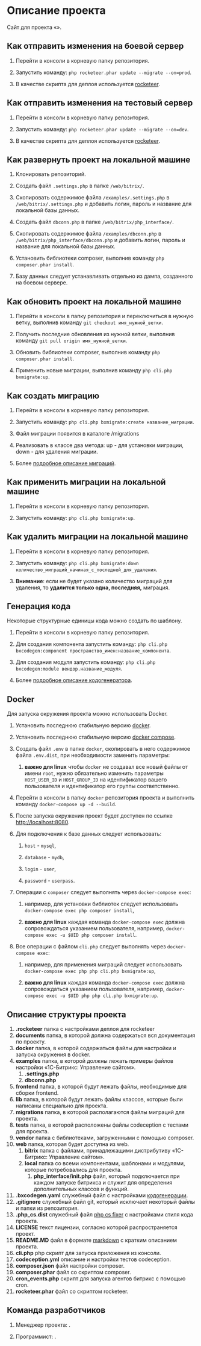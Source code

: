 Описание проекта
================

Сайт для проекта «».



Как отправить изменения на боевой сервер
----------------------------------------

1. Перейти в консоли в корневую папку репозитория.

2. Запустить команду: `php rocketeer.phar update --migrate --on=prod`.

3. В качестве скрипта для деплоя используется [rocketeer](https://github.com/rocketeers/rocketeer).



Как отправить изменения на тестовый сервер
----------------------------------------

1. Перейти в консоли в корневую папку репозитория.

2. Запустить команду: `php rocketeer.phar update --migrate --on=dev`.

3. В качестве скрипта для деплоя используется [rocketeer](https://github.com/rocketeers/rocketeer).



Как развернуть проект на локальной машине
-----------------------------------------

1. Клонировать репозиторий.

2. Создать файл `.settings.php` в папке `/web/bitrix/`.

3. Скопировать содержимое файла `/examples/.settings.php` в `/web/bitrix/.settings.php` и добавить логин, пароль и название для локальной базы данных.

4. Создать файл `dbconn.php` в папке `/web/bitrix/php_interface/`.

5. Скопировать содержимое файла `/examples/dbconn.php` в `/web/bitrix/php_interface/dbconn.php` и добавить логин, пароль и название для локальной базы данных.

6. Установить библиотеки composer, выполнив команду `php composer.phar install`.

7. Базу данных следует устанавливать отдельно из дампа, созданного на боевом сервере.



Как обновить проект на локальной машине
---------------------------------------

1. Перейти в консоли в папку репозитория и переключиться в нужную ветку, выполнив команду `git checkout имя_нужной_ветки`.

2. Получить последние обновления из нужной ветки, выполнив команду `git pull origin имя_нужной_ветки`.

3. Обновить библиотеки composer, выполнив команду `php composer.phar install`.

4. Применить новые миграции, выполнив команду `php cli.php bxmigrate:up`.



Как создать миграцию
--------------------

1. Перейти в консоли в корневую папку репозитория.

2. Запустить команду: `php cli.php bxmigrate:create название_миграции`.

3. Файл миграции появится в каталоге /migrations

4. Реализовать в классе два метода: up - для установки миграции, down - для удаления миграции.

5. Более [подробное описание миграций](https://github.com/marvin255/bxmigrate).



Как применить миграции на локальной машине
------------------------------------------

1. Перейти в консоли в корневую папку репозитория.

2. Запустить команду: `php cli.php bxmigrate:up`.



Как удалить миграции на локальной машине
----------------------------------------

1. Перейти в консоли в корневую папку репозитория.

2. Запустить команду: `php cli.php bxmigrate:down количество_миграций_начиная_с_последней_для_удаления`.

3. **Внимание**: если не будет указано количество миграций для удаления, то **удалится только одна, последняя,** миграция.



Генерация кода
--------------

Некоторые структурные единицы кода можно создать по шаблону.

1. Перейти в консоли в корневую папку репозитория.

2. Для создания компонента запустить команду: `php cli.php bxcodegen:component пространство_имен:название_компонента`.

3. Для создания модуля запустить команду: `php cli.php bxcodegen:module вендор.название_модуля`.

4. Более [подробное описание кодогенератора](https://github.com/marvin255/bxcodegen).



Docker
------

Для запуска окружения проекта можно использовать Docker.

1. Установить последнюю стабильную версию [docker](https://docs.docker.com/install/linux/docker-ce/ubuntu/).

2. Установить последнюю стабильную версию [docker compose](https://docs.docker.com/compose/install/).

3. Создать файл `.env` в папке `docker`, скопировать в него содержимое файла `.env.dist`, при необходимости заменить параметры:

    1. **важно для linux** чтобы `docker` не создавал все новый файлы от имени `root`, нужно обязательно изменить параметры `HOST_USER_ID` и `HOST_GROUP_ID` на идентификатор вашего пользователя и идентификатор его группы соответственно.

3. Перейти в консоли в папку `docker` репозитория проекта и выполнить команду `docker-compose up -d --build`.

4. После запуска окружения проект будет доступен по ссылке [http://localhost:8080](http://localhost:8080).

5. Для подключения к базе данных следует использовать:

    1. `host` - `mysql`,

    2. `database` - `mydb`,

    3. `login` - `user`,

    4. `password` - `userpass`.


7. Операции с `composer` следует выполнять через `docker-compose exec`:

    1. например, для установки библиотек следует использовать `docker-compose exec php composer install`,

    2. **важно для linux** каждая команда `docker-compose exec` должна сопровождаться указанием пользователя, например, `docker-compose exec -u $UID php composer install`.

6. Все операции с файлом `cli.php` следует выполнять через `docker-compose exec`:

    1. например, для применения миграций следует использовать `docker-compose exec php php cli.php bxmigrate:up`,

    2. **важно для linux** каждая команда `docker-compose exec` должна сопровождаться указанием пользователя, например, `docker-compose exec -u $UID php php cli.php bxmigrate:up`.


Описание структуры проекта
---------------------------

1. **.rocketeer** папка с настройками деплоя для rocketeer
2. **documents** папка, в которой должна содержаться вся документация по проекту.
3. **docker** папка, в которой содержаться файлы для настройки и запуска окружения в docker.
4. **examples** папка, в которой должны лежать примеры файлов настройки «1С-Битрикс: Управление сайтом».
	1. **.settings.php**
	2. **dbconn.php**
5. **frontend** папка, в которой будут лежать файлы, необходимые для сборки frontend.
6. **lib** папка, в которой будут лежать файлы классов, которые были написаны специально для проекта.
7. **migrations** папка, в которой располагаются файлы миграций для проекта.
8. **tests** папка, в которой расположены файлы codeception с тестами для проекта.
9. **vendor** папка с библиотеками, загруженными с помощью composer.
10. **web** папка, которая будет доступна из web.
	1. **bitrix** папка с файлами, принадлежащими дистрибутиву «1С-Битрикс: Управление сайтом».
	2. **local** папка со всеми компонентами, шаблонами и модулями, которые потребовались для проекта.
		1. **php_interface/init.php** файл, который подключается при каждом запуске битрикса и служит для определения дополнительных классов и функций.
11. **.bxcodegen.yaml** служебный файл с настройками [кодогенерации](https://github.com/marvin255/bxcodegen).
12. **.gitignore** служебный файл git, который исключает некоторый файлы и папки из репозитория.
13. **.php_cs.dist** служебный файл [php cs fixer](https://github.com/FriendsOfPHP/PHP-CS-Fixer) с настройками стиля кода проекта.
14. **LICENSE** текст лицензии, согласно которой распространяется проект.
15. **README.MD** файл в формате [markdown](https://ru.wikipedia.org/wiki/Markdown) с кратким описанием проекта.
17. **cli.php** php скрипт для запуска приложения из консоли.
18. **codeception.yml** описание и настройки тестов codeception.
19. **composer.json** файл настройки composer.
20. **composer.phar** файл со скриптом composer.
21. **cron_events.php** скрипт для запуска агентов битрикс с помощью cron.
22. **rocketeer.phar** файл со скриптом rocketeer.



Команда разработчиков
---------------------

1. Менеджер проекта: .

2. Программист: .
